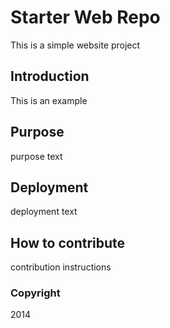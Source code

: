# Starter Web Repo

This is a simple website project

## Introduction

This is an example

## Purpose

purpose text

## Deployment

deployment text

## How to contribute

contribution instructions

### Copyright

2014


